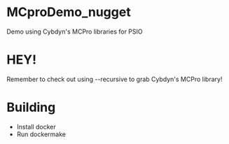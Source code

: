 # MCproDemo_nugget
Demo using Cybdyn's MCPro libraries for PSIO

# HEY!
Remember to check out using --recursive to grab Cybdyn's MCPro library!

# Building
- Install docker
- Run dockermake